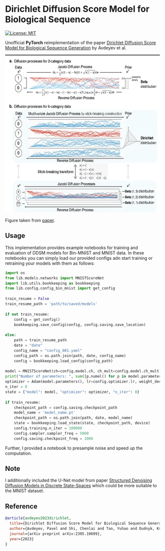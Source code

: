 # Dirichlet Diffusion Score Model for Biological Sequence 

[![License: MIT](https://img.shields.io/badge/License-MIT-yellow.svg)](https://github.com/paulffm/Dirichlet-Diffusion-Score-Model-Reimplementation/blob/main/LICENSE)

Unofficial **PyTorch** reimplementation of the
paper [Dirichlet Diffusion Score Model for Biological Sequence Generation](https://arxiv.org/pdf/2305.10699.pdf)
by Avdeyev et al.

<p align="center">
  <img src="ddsm.webp"  alt="1" width = 640px height = 514px >
</p>

Figure taken from [paper](https://arxiv.org/pdf/2305.10699.pdf).

## Usage

This implementation provides example notebooks for training and evaluation of DDSM models for Bin-MNIST and MNIST data. In these notebooks you can simply load our provided configs adn start training or retraining your models with them as follows:

```python
import os
from lib.models.networks import MNISTScoreNet
import lib.utils.bookkeeping as bookkeeping
from lib.config.config_bin_mnist import get_config

train_resume = False
train_resume_path = 'path/to/saved/models'

if not train_resume:
    config = get_config()
    bookkeeping.save_config(config, config.saving.save_location)

else:
    path = train_resume_path
    date = "date"
    config_name = "config_001.yaml"
    config_path = os.path.join(path, date, config_name)
    config = bookkeeping.load_config(config_path)

model = MNISTScoreNet(ch=config.model.ch, ch_mult=config.model.ch_mult, attn=config.model.attn, num_res_blocks=config.model.num_res_blocks, dropout=0.1, time_dependent_weights=time_dependent_weights)
print("Number of parameters: ", sum([p.numel() for p in model.parameters()]))
optimizer = Adam(model.parameters(), lr=config.optimizer.lr, weight_decay=config.optimizer.weight_decay)
n_iter = 0
state = {"model": model, "optimizer": optimizer, "n_iter": 0}

if train_resume:
    checkpoint_path = config.saving.checkpoint_path
    model_name = 'model_name.pt'
    checkpoint_path = os.path.join(path, date, model_name)
    state = bookkeeping.load_state(state, checkpoint_path, device)
    config.training.n_iter = 100000
    config.sampler.sampler_freq = 5000
    config.saving.checkpoint_freq = 1000

```
Further, I provided a notebook to presample noise and speed up the computation.

## Note
I additionally included the U-Net model from paper [Structured Denoising Diffusion Models in Discrete State-Spaces](https://arxiv.org/pdf/2107.03006.pdf) which could be more suitable to the MNIST dataset.

## Reference

```bibtex
@article{avdeyev2023dirichlet,
  title={Dirichlet Diffusion Score Model for Biological Sequence Generation},
  author={Avdeyev, Pavel and Shi, Chenlai and Tan, Yuhao and Dudnyk, Kseniia and Zhou, Jian},
  journal={arXiv preprint arXiv:2305.10699},
  year={2023}
}
```
